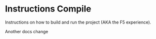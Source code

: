 # Instructions Compile

Instructions on how to build and run the project (AKA the F5 experience).



Another docs change
